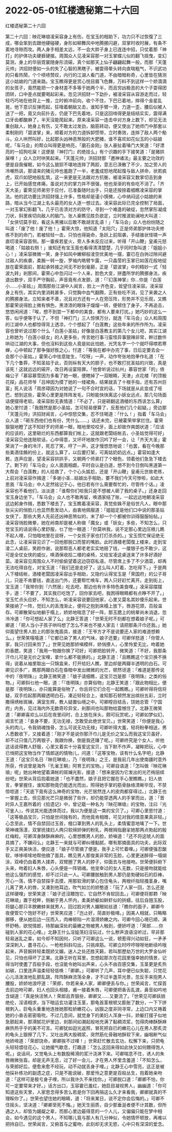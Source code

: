 # 2022-05-01红楼遗秘第二十六回



红楼遗秘第二十六回



第二十六回：映花琳琅凌采容身上有伤，在宝玉的相助下，功力只不过恢復了三成，哪会笨到去跟他硬碰硬，身形如柳舞风中地腾挪闪避，双掌时收时展，有条不紊地寻隙而攻。两人身手相差太远，不一会大胖子身上已连连中招，只仗着那「神打」的护体功夫硬捱硬接。周围众人见凌采容那一对玉掌蝶儿似的翻飞摇曳，变幻莫测，身上的华丽霓裳随身形流磙，真个如那天上仙子翩翩起舞一般，而那「天蓬元帅」洪招财便如一头的失了心智的黑瞎子，被耍得晕头转向直喘粗气，不识武功的只看热鬧，个个啧啧赞叹，内行的江湖人看门道，不由暗暗称奇，心里皆在猜测这小姑娘的门道来路。宝玉瞧得更是赏心悦目眉飞色舞，万料不到这样一个娇滴滴的女孩子，竟然能把一个身材差不多等于她两个半，而且穷凶极恶的大个子耍得团团转，口中差点就要喝起彩来。忽见洪招财一下勐扑，被凌采容从容游走而过，轻轻巧巧地在他背上一推，立时俯冲前向，收个不住，下巴已着地，摔得个金星乱晃，他下意识反弹而起，狂嚎着朝敌又击，谁知手臂一滑，力道一歪，腰后似被人送了一把，竟又向前扑去，仍是下巴先着地，只是这回啃得更是结结实实，震得满口牙齿都酸麻了，半天沒能爬起来。原来凌采容一连击中对方身上数下，却见无法重创敌人，她身上有伤，又不敢太过发劲，脑筋转动，便又使出了她师门中那套以柔制刚的「碧波掌」来，顺着对方的力道拆卸惯带，立时奏效，连摔了敌人两个觔斗。众人哄然叫好，比起那头凶神恶煞般的大肥猪，谁不喜欢如花似玉的小姑娘呢，「车马会」的帮众叫得更是响亮，「磨石金刚」张人豪扯着嗓门大笑道：「好漂亮的一招狗吃屎！这便是『神打门』的绝技么」有个识趣的手下接笑道：「是猪拱屎哩！」众人立时哄笑起来。「天蓬元帅」洪招财那「邀神诸法」最主要之功效的便是自我催眠，如今这么狼狈不堪地连摔了两跤，意志已涣散了不少，加之旁人的冷嘲热讽，那请来的猪元帅也羞跑了一半，老羞成怒地爬起復与敌人拼命，状若疯虎，双爪如钯地般乱筑，这一来更是无法跟对方抗衡，被凌采容又数掌切击到身上，已开始感觉疼痛，虽说对方的掌力并不很强，他也渐渐的有些吃不消了。「齐天大圣」霍荣见师弟穷于应付，已准备随时出手，只是还按捺着细瞧凌采容的掌法。他的武功要比洪招财强上许多，性格却是谨小慎微，心中纳闷这小姑娘的来路，暗从当今江湖上名头最亮的女人逐一想过去。凌采容此际已完全控制了局面，一对玉掌幻影翻飞，几乎已击溃对方的防守，寻到一个难逢的破绽，忽然掌形凝成刀状，斜里疾切向敌人的脑门。张人豪瞧见胜负欲定，立时推波助澜地大叫道：「女侠切莫手软，看这头黑猪以后敢不敢胡言乱语！」「车马会」众人也纷纷随之叫道：「废了他！废了他！」霍荣大惊，他知道「太阳穴」正是师弟那护体功夫修练不到的命门，若被轻轻一击，只怕也得毙命，急跃上前阻袭，手结锥状怪啸一声直叨凌采容首侧。那一霎疾若星火，旁人多未反应过来，听得「开山鞭」皇甫元怒喝道：「姑娘右侧！」谁知还有宝玉竟也看得清清楚楚，几乎同时急叫道：「姐姐小心！」凌采容微微一笑，身子如风中嫩柳般凌空优美地一摆，霎已在白驹过隙间避过敌人的疾袭，柔腕一转一旋，罗袖内皓臂乍露，一只晶莹的玉掌已如莲花般地绽放在霍荣面前，那起承转接之间无不妙到毫巅，正是「碧波掌」中的精妙一式「轻波九转」剎那间，霍荣心中忽闪过一个人来，脸色大变，拼盡所学的腾挪身法，疾退出数步，双手严守胸前，声音竟有点发颤，道：「『幻莲神掌』你…你是『白莲小……小圣姑』」周围那些江湖中人闻言，脸上一齐色变，皆望住凌采容。凌采容身上有伤，其实内里消耗甚多，只觉胸中血气翻腾，正有些吃不消，见了来袭之人的腾挪身法，立知来者不善，况且对方还有一人在旁压阵，形势并不见乐观，又瞧那霍荣说得脸上微有惧色，黑漆漆的眼珠子熘熘一转，便顿住了身子，不再追击，悠悠闲闲道：「唉，想不到尝一下都中的美食，都有人要来打扰。」她巧妙的这么一答，似乎便等于认了，不但「神打门」三人惊惧万分，就连「车马会」众人和周围的江湖中人也都惊得背上透凉，个个想起了「白莲教」这些年来的所作所为。凌采容也曾听说过那个什么「白莲小圣姑」好像是白莲教主的第几个女儿吧，其实江湖上称她为「白莲小妖女」的人更多些，传言她行事刁蛮怪异事狠辣非常，幹过数件哄动江湖的大事，但也沒料到这些人竟是如此怕她，光凭名字一个个就吓得噤若寒蝉，心中顿起了那争强好胜之心，忖道：「等我在都中办完了事，日后定要去会一会那个小圣姑。」霍荣心中怯意陡生，「哎呀」一声，动作夸张地抱拳作礼道：「在下几个鲁莽，不知圣姑于此，否则纵有天大的胆子，也不敢打扰圣姑的兴致，真是该死！这就远远的磙开，改日再设宴陪罪。「他曾听说过杭州」慕容世家「的」倚梅公子「慕容慕雪因为多看了她一眼，便瞎掉了一双眼睛，天津」点花楼「的顶极花探」品花师爷「吕坤因为摸了她的一缕裙角，结果就丢了十根手指，还有苏州巨富」死人说活「周彦璋因为对她说了一句不合时宜的话，下场就是从此变成了哑巴，想到这些，霍荣心里更是阵阵发毛，只盼能快快离这小妖女远点，那几句场面话便摆得老软。凌采容脸无表情道：「不必了，只是砸翻这酒楼的东西该怎么算」她心里忖道：「我既然是那小圣姑，怎可轻易便算了，反惹他们几个起疑。」旁边那「天蓬元帅」洪招财闻言，心中惊怒交集，忍不住喝道：「什么！」指着「车马会」众人道：「砸东西他们也有份，凭什么……」话还未完，已被霍荣举掌拦住。霍荣狠狠地瞪了这不知好歹的师弟一眼，暗地里咬咬牙，面上却故作爽朗状道：「应该的应该的，这里砸烂的东西都算我们帐上，这就跟老闆结帐去，小圣姑觉得可好」凌采容见他连赔软话，心中得意，又坏坏地故作沉吟了好一会，让「齐天大圣」霍荣淌了一身的冷汗，死忍了笑，哼了一声，这才慢悠悠地说：「也罢，看在今晚那些美酒佳餚的份上，就这么算了，以后要打架，可离姑奶奶远点。」霍容如逢大敕，连声应是，望凌采容拱拱手，又朝两个师弟打了个眼色，领着他们急急下楼去了。剩下的「车马会」众人面面相觑，平时自认是白道，想不到今日倒叫黑道第一大帮会「白莲教」的人给救了，个个心头尴尬，还是「开山鞭」皇甫元世故老练，上前对凌采容作揖道：「多谢小圣…姑娘出手相助，要不我们今天可惨啦，如此大恩我『车马会』中人定然铭记于心，他日若有什么需要帮忙的，尽管传个话。」凌采容也不看他们，淡淡道：「谁帮你们啦我只是不想被人砸了我的桌子。」还身走回宝玉身边坐下。「车马会」众人也不敢再留，唤酒家结了账，一起远远地朝凌采容这边躬身作揖，悉数下楼去了。宝玉瞧着凌采容，真觉些姝不是俗世凡人，眼中那张尖尖的俏脸儿也显然愈发动人，由衷地佩服道：「姐姐定是他们口中说的那圣姑女侠了，那些大男人先前还凶神恶煞似的，末了却一个个都被你训得服服帖帖。」凌采容俏脸微晕，她在岭南却是被人称做「魔女」或「妖女」多些，不知怎么，只觉宝玉的话说得心里舒服，乜了他一眼道：「你莫哄我，说不定那心里边压根儿瞧不起人哩，只怕暗地里在说呀，一个女孩子家也打打杀杀的。」宝玉慌忙保证绝无此念，让凌采容见识了一回他那脱口而誓的嘴脸。此时酒楼老闆復上楼来，走到宝凌二人桌前，笑颜作谢，说那帮恶人都老老实实地赔了钱，一厘银子也不敢少，这可是全仗女侠的威仪，唤酒保收拾二楼的桌椅，又给宝凌这桌送来了许多好酒好菜。凌采容见周围众人不时偷偷望着这边窃窃私语，尽管席上多了不少酒菜，却再无法吃得自在，对宝玉道：「我们还是走好了，这么叫人盯着，怎吃得下。」于是两人下楼结帐，酒楼老闆因凌采容出手相助，又隐约认得宝玉是「荣国府」的公子哥儿，只是不肯要钱，直送出门外，还要帮忙唤车，两人只好赶忙离开。走到街上，宝玉道：「我带你到『六然居』吃去吧，那边也有许多特色美食哩。」凌采容摆摆手，道：「不要了，其实我已吃饱了，回你家去吧，我困得眼睛都有点睁不开了。」宝玉忙点头应好，不知怎么，听凌采容说要回他家，心里又莫名其妙傻乐起来。世荣接纳了一阵，觉妇人的丢洩渐止，便将之抱到床榻上放下，唇游花颈，百般温存。可卿散架似地躺于榻上，娇娇地喘息了好一阵，那玉腮上的桃晕尚未消退，忽冷冷道：「你可想起人家了么」北静王答道：「世荣无时不刻都在想着娘子呢。」可卿道：「把人当小子孩子哄吗想了怎么不来也不接人家去！请把那条汗巾还我。」她仰面望住男人脸上的那张鬼面具，接道：「王爷方才不是说要还人家的难道想赖么。」世荣笑嘻嘻道：「它都已染了男人的气味，娘子还要」可卿佯怒道：「你管人家，我只讨回来剪了。」世荣见她那娇嗔模样，娇俏撩人，心里怜爱无比，吻着她的香腮，笑道：「我用一物跟你换了可好」可卿把脸转开，微笑道：「不好，我那条汗巾儿可是无价之宝哩，拿什么都不能换的。」北静王道：「且瞧瞧这个宝贝换不换得」说着从袖里取出一只锦盒来，打开给妇人瞧，里边却是两瓣半透明的白石。可卿见识多广，瞧那两瓣白石在昏暗中发出微微的光芒，顿然讶道：「难道是那传说中的『夜明珠』」北静王微笑道：「娘子请细瞧，这宝贝岂是那『夜明珠』之类的俗物。」可卿斜乜他一眼，道：「『夜明珠』亦算俗物」北静王笑道：「跟此物相比，便是那『夜明珠』，亦只能算是俗物了，你且将它们合在一起瞧瞧。」可卿听得将信将疑，双手捡起那两瓣透明白石，凑近轻轻合上，谁知那石顿然发出缤纷五彩，立时撒得绣帐斑斓，满室生辉，教人疑置仙境之中。可卿瞠目结舌，饶她总管「宁国府」内务，见过海内外无数奇珍异宝，剎那间也叫那物给震憾住了。北静王微笑道：「卿卿喜欢么以后在夜里闷时，合上放在床头，颇可玩赏呢。」可卿如梦似幻，闻言忙道：「妾身不要，无功无禄，怎敢受此绝世宝贝。」世荣笑道：「你便是我心头的肉儿，令我销魂蚀骨，怎么可说无功无禄」可卿听得大羞，轻将粉拳相送，男人悉数收下，又接着道：「刚才不是说你那汗巾儿是无价之宝么而我这宝贝虽好，却不过只值几万两银子，我跟你换，倒是我还赚了呢。」可卿终究是个女人，听他这话说得教人舒服，心里又着实十分喜爱这宝贝，当下默不作声，凝眸把玩，心中已悄把这宝物当作了情郎送的情物儿，问道：「这等宝物，该有什么名字吧」北静王道：「这宝贝名日『映花琳琅』，乃『夜明珠』之王，是我前几年出使南疆时意外所获，传说曾是海外『孔雀王朝』阿育王的宝物。」可卿自语道：「怎叫做『映花琳琅』呢」她出神地望着满帐的斑斓光影，接道：「想来是因为它发出的光芒绚丽缤纷吧」世荣从背后抱着她道：「也不盡然，娘子且把它握在手心里瞧瞧。」妇人依言，拳掌握住，谁知那物竟仍能透光而出，照得她手掌的筋骨脉络清晰毕现，不禁惊唿道：「天底下竟有这么神奇的宝物，光芒居然连人的皮肉都穿得过。」北静王也一掌握上去，但见那光芒只是微弱了些许，却仍能穿透两人的手掌而出，道：「晋时异人王嘉所着的《拾遗记》中，曾记载一种名为『映花琳琅』的宝物，注曰『光可鉴人』，传说其光能透体而过，我以为便是这一类的宝贝了。」可卿心里思忖道：「这等极品宝贝，只怕是世间独有的，而他竟肯相赠，可见对我的情意果真非轻。」心念至此，情不自禁回过玉首，檀口罩到男人的乳头上，柔情蜜意地噙了一下。世荣神魂荡漾，双掌抚揉妇人两只软绵娇弹的粉乳，两根拇指磨挲她那两点勃起的殷红梅粒。可卿浑身酥酥麻麻的，心里想瞧男人的脸，娇嗔道：「还不将这唬人的面具摘了，不嫌闷么」北静王一来就与可卿纠缠黏腻，哪有那摘面具的功夫，此际双手又正爽美快活，便应道：「娘子尽管摘了便是，我手上可忙着哩。」可卿便强忍酸软，哆哆嗦嗦地帮他摘了面具，瞧见男人那俊美非常的玉脸，心里更迷醉得一塌煳涂，双峰仍由着男人揉弄，双臂圈了男人的脖子，仰面去与他接吻。世荣便斜俯下头来，吻着妇人朱唇，心头便是一阵销魂。他宠幸过的女人无数，只是接吻就能给他这么强烈的感觉，却不过只此一人。可卿腰肢触到男人那仍是勃硬如石的巨棒，芳心一荡，情不自禁探手去摸，用那软滑的掌心包住龟头，两根纤指轻搔茎身，嘴儿离了男人的唇，又凑到他耳边，吹气如兰的娇憨道：「玩了人家一回，怎么还是这样硬哩」世荣笑道：「娘子还沒餵饱它，它自然不肯软回去。」可卿便将那颗「映花琳琅」置于枕畔，侧躺于男人怀内，柔美娇躯如鲜虾似的拱蠕，往后自翘玉股，将腿心那只丰腴嫩蚌来就男人，回过脸对男人媚眼如丝道：「瞧你的面子，卿卿今夜便管它个饱好不好」世荣笑应道：「岂止好，简直妙极哩。」因美人相就，只略略挪移，便从她后边一压而入，肉棒顿陷一片湿滑娇嫩之内。可卿今回心境已顺，满怀舒畅，欲悦情郎，待那幽深处的最嫩之物被男人触到，便娇哼道：「荣郎……你碰到人家的花心哩。」北静王什么淫娃荡妇沒玩过，什么秽声浪语沒听过，早非那轻易迷乱之辈，如今却不知因何，只听了可卿这么一说，顿惹得兴动如狂，一矛矛深深刺入，盡寻花心，一枪枪斜斜勾出，只挑痒筋。可卿立时哼哼呀呀地断续吟哦起来，声音婉转轻柔既娇又媚，迷人之处还胜天籁，若叫那歷劫万世的大罗金仙听见，只怕也得坏了正果。北静王听在耳里，忽想起那次在花园里强幸她的情景，记得当时使盡了百般手段，也沒能令她叫出声来，心头不由百感交集，玉茎更是炙热如碳，口里连声温柔轻轻低唤：「卿卿。」可卿听了几声，耳中便已似失聪，只觉花心儿活泼泼地乱颤乱跳，阵阵酥麻流荡全身，才不过半盏茶光景，忽反手来抱男人腰股，娇娇地浪哼道：「荣郎，你若来亲人家，卿卿便丢与你。」世荣闻言，忙探首去前边吻可卿，妇人也回头相接，甫一接着朱唇，可卿便把香舌乱渡，鼻音如吟地含煳道：「真是快活煞人！荣郎且弄狠些，卿卿又……又要流了。「世荣见可卿妖娆绝伦，淫语相求，当下暗运玄功灌注玉茎，那龟首茎根顿又膨胀了数分，一下下拼根刺入，巨龟头重重地连挫她那粒娇嫩花心，凶狠之度非同寻常，上边口内又捲着她的小香舌密密吸吮，不过几息间，就觉身下的美妇人浑身一抖，娇躯打摆子似地急颤起来，那滑腻花炉里边，剎那间如潮起般地充满了黏稠浓浆，包得肉棒酥酥麻麻热热乎乎的美不可言。可卿犹如迴光返照，冒死把自已的嫩花心儿在男人那炙烫的龟头上狠擦了几下，又吐出两大股稠浆，突然筋化骨融地酥软下来，幽咽断气似地娇啼道：「荣郎饶命，卿卿挨不过哩！」世荣赶忙散去玄功，松懈下来，只把龟头轻轻煨往花心，让她缓气歇息，打趣道：「怎么这回来得如此快又如何餵得饱人呢。」说话间，又觉龟头上有数股稀滑的浆汁浇淋下来。可卿喘息不住，诱人的朱唇微微张翕，却是无声无息，过了好一会儿，才在男人怀里含羞道：「不知怎么，与荣郎好后，便愈来愈不经玩，动不动就丢身子哩。」北静王心中雪亮，这正是被他採补练功的副遗之症，只是不能说破，那爱怜之意更是百般丛生，抱着她亲吻道：「这样可是极亏身子哩，所以我许久不来找你。」可卿脱口道：「卿卿不怕，你可一定要常来才好。」话方出口，玉容霎已羞红，她启目凝视男人，幽幽道：「你可知道这些天里，人家思念得多苦么若是你下回再隔这么久才来看我，卿卿就真的不理睬你了。」世荣也望住她的眼睛，道：「将来某日，说不定你会后悔的。」可卿不住摇头，坚决道：「卿卿至死不悔。」她天生丽质，自少那垂涎者便不计其数，但所遇之人，却皆为龌龊之辈，而那心里边最得意的一个人儿，又偏偏只能在梦中相会，如今遇见的这个男人，不知哪儿竟与那人有几分神似，令她情怀顿放，再难以把持自已。世荣闻言，又俯首与之蜜吻，此刻却无求无慾，心中只有深深的爱念。


